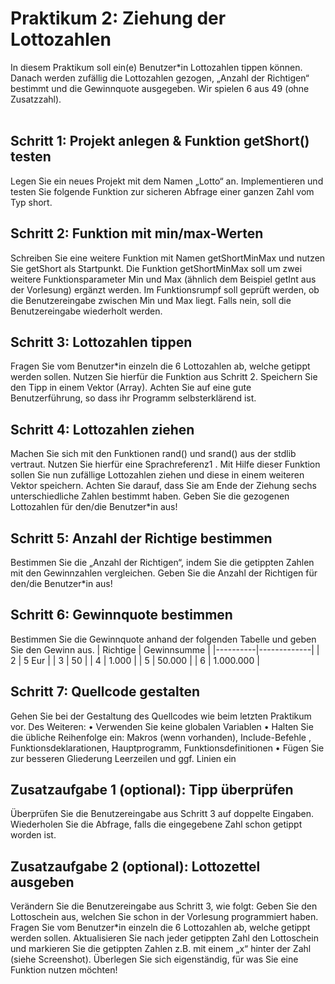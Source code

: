 # Praktikum 2: Ziehung der Lottozahlen
In diesem Praktikum soll ein(e) Benutzer*in Lottozahlen tippen können. Danach werden zufällig die
Lottozahlen gezogen, „Anzahl der Richtigen“ bestimmt und die Gewinnquote ausgegeben. Wir
spielen 6 aus 49 (ohne Zusatzzahl).<br><br>


## Schritt 1: Projekt anlegen & Funktion getShort() testen
Legen Sie ein neues Projekt mit dem Namen „Lotto“ an. Implementieren und testen Sie folgende
Funktion zur sicheren Abfrage einer ganzen Zahl vom Typ short.

## Schritt 2: Funktion mit min/max-Werten
Schreiben Sie eine weitere Funktion mit Namen getShortMinMax und nutzen Sie getShort als
Startpunkt. Die Funktion getShortMinMax soll um zwei weitere Funktionsparameter Min und Max
(ähnlich dem Beispiel getInt aus der Vorlesung) ergänzt werden. Im Funktionsrumpf soll geprüft
werden, ob die Benutzereingabe zwischen Min und Max liegt. Falls nein, soll die Benutzereingabe
wiederholt werden.

## Schritt 3: Lottozahlen tippen
Fragen Sie vom Benutzer*in einzeln die 6 Lottozahlen ab, welche getippt werden sollen. Nutzen Sie
hierfür die Funktion aus Schritt 2. Speichern Sie den Tipp in einem Vektor (Array). Achten Sie auf eine
gute Benutzerführung, so dass ihr Programm selbsterklärend ist.

## Schritt 4: Lottozahlen ziehen
Machen Sie sich mit den Funktionen rand() und srand() aus der stdlib vertraut. Nutzen Sie hierfür
eine Sprachreferenz1
. Mit Hilfe dieser Funktion sollen Sie nun zufällige Lottozahlen ziehen und diese
in einem weiteren Vektor speichern. Achten Sie darauf, dass Sie am Ende der Ziehung sechs
unterschiedliche Zahlen bestimmt haben.
Geben Sie die gezogenen Lottozahlen für den/die Benutzer*in aus!

## Schritt 5: Anzahl der Richtige bestimmen
Bestimmen Sie die „Anzahl der Richtigen“, indem Sie die getippten Zahlen mit den Gewinnzahlen
vergleichen.
Geben Sie die Anzahl der Richtigen für den/die Benutzer*in aus!

## Schritt 6: Gewinnquote bestimmen
Bestimmen Sie die Gewinnquote anhand der folgenden Tabelle und geben Sie den Gewinn aus.
| Richtige | Gewinnsumme |
|----------|-------------|
| 2        | 5 Eur       |
| 3        | 50          |
| 4        | 1.000       |
| 5        | 50.000      |
| 6        | 1.000.000   |

## Schritt 7: Quellcode gestalten
Gehen Sie bei der Gestaltung des Quellcodes wie beim letzten Praktikum vor. Des Weiteren:
• Verwenden Sie keine globalen Variablen
• Halten Sie die übliche Reihenfolge ein: Makros (wenn vorhanden), Include-Befehle ,
Funktionsdeklarationen, Hauptprogramm, Funktionsdefinitionen
• Fügen Sie zur besseren Gliederung Leerzeilen und ggf. Linien ein


## Zusatzaufgabe 1 (optional): Tipp überprüfen
Überprüfen Sie die Benutzereingabe aus Schritt 3 auf doppelte Eingaben. Wiederholen Sie die
Abfrage, falls die eingegebene Zahl schon getippt worden ist.


## Zusatzaufgabe 2 (optional): Lottozettel ausgeben
Verändern Sie die Benutzereingabe aus Schritt 3, wie folgt:
Geben Sie den Lottoschein aus, welchen Sie schon in der Vorlesung programmiert haben. Fragen Sie
vom Benutzer*in einzeln die 6 Lottozahlen ab, welche getippt werden sollen. Aktualisieren Sie nach
jeder getippten Zahl den Lottoschein und markieren Sie die getippten Zahlen z.B. mit einem „x“
hinter der Zahl (siehe Screenshot). Überlegen Sie sich eigenständig, für was Sie eine Funktion nutzen
möchten! 